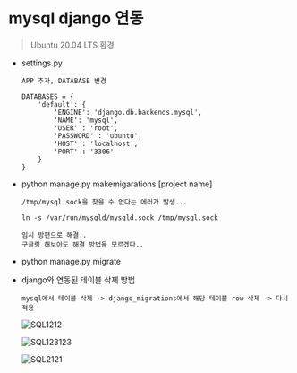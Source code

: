 # mysql django 연동

> Ubuntu 20.04 LTS 환경

- settings.py

    ```
    APP 추가, DATABASE 변경

    DATABASES = {
        'default': {
            'ENGINE': 'django.db.backends.mysql',
            'NAME': 'mysql',
            'USER' : 'root',
            'PASSWORD' : 'ubuntu',
            'HOST' : 'localhost',
            'PORT' : '3306'
        }
    }
    ```

- python manage.py makemigarations [project name]

    ```
    /tmp/mysql.sock을 찾을 수 없다는 에러가 발생...
    ```

    ```
    ln -s /var/run/mysqld/mysqld.sock /tmp/mysql.sock

    임시 방편으로 해결..
    구글링 해보아도 해결 방법을 모르겠다..
    ```

- python manage.py migrate

- django와 연동된 테이블 삭제 방법

    ```
    mysql에서 테이블 삭제 -> django_migrations에서 해당 테이블 row 삭제 -> 다시 적용
    ```

    ![SQL1212](https://user-images.githubusercontent.com/87686562/152828290-9394dac3-7bdb-4920-8304-f6b049b13bf1.png)

    ![SQL123123](https://user-images.githubusercontent.com/87686562/152828309-8bdd4352-706b-4b9f-aa0a-7dd8a8a1fd7f.png)

    ![SQL2121](https://user-images.githubusercontent.com/87686562/152828312-722071cd-ab67-40b7-8f8c-f7d340d0faaa.png)